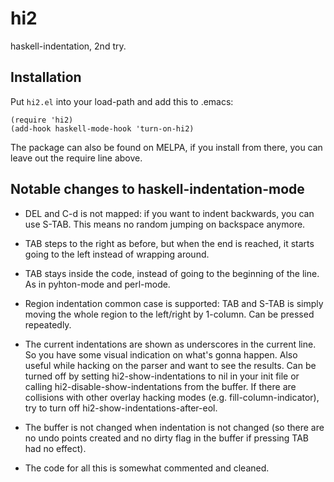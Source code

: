 # hi2

haskell-indentation, 2nd try.

## Installation

Put `hi2.el` into your load-path and add this to .emacs:

    (require 'hi2)
    (add-hook haskell-mode-hook 'turn-on-hi2)

The package can also be found on MELPA, if you install from there, you
can leave out the require line above.

## Notable changes to haskell-indentation-mode

* DEL and C-d is not mapped: if you want to indent backwards, you can
  use S-TAB.  This means no random jumping on backspace anymore.

* TAB steps to the right as before, but when the end is reached, it
  starts going to the left instead of wrapping around.

* TAB stays inside the code, instead of going to the beginning of the
  line.  As in pyhton-mode and perl-mode.

* Region indentation common case is supported: TAB and S-TAB is simply
  moving the whole region to the left/right by 1-column.  Can be
  pressed repeatedly.

* The current indentations are shown as underscores in the current
  line.  So you have some visual indication on what's gonna happen.
  Also useful while hacking on the parser and want to see the results.
  Can be turned off by setting hi2-show-indentations to nil in your
  init file or calling hi2-disable-show-indentations from the buffer.
  If there are collisions with other overlay hacking modes
  (e.g. fill-column-indicator), try to turn off
  hi2-show-indentations-after-eol.

* The buffer is not changed when indentation is not changed (so there
  are no undo points created and no dirty flag in the buffer if
  pressing TAB had no effect).

* The code for all this is somewhat commented and cleaned.
